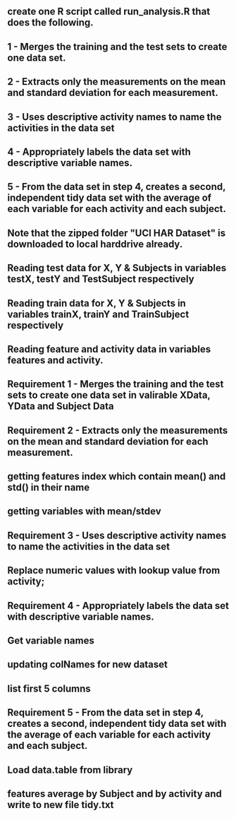 ## create one R script called run_analysis.R that does the following.
## 1 - Merges the training and the test sets to create one data set.
## 2 - Extracts only the measurements on the mean and standard deviation for each measurement.
## 3 - Uses descriptive activity names to name the activities in the data set
## 4 - Appropriately labels the data set with descriptive variable names.
## 5 - From the data set in step 4, creates a second, independent tidy data set with the average of each variable for each activity and each subject.

## Note that the zipped folder "UCI HAR Dataset" is downloaded to local harddrive already.

## Reading test data for X, Y & Subjects in variables testX, testY and TestSubject respectively
## Reading train data for X, Y & Subjects in variables trainX, trainY and TrainSubject respectively
## Reading feature and activity data in variables features and activity.
## Requirement 1 - Merges the training and the test sets to create one data set in valirable XData, YData and Subject Data
## Requirement 2 - Extracts only the measurements on the mean and standard deviation for each measurement.
## getting features index which contain mean() and std() in their name
## getting variables with mean/stdev
## Requirement 3 - Uses descriptive activity names to name the activities in the data set
## Replace numeric values with lookup value from activity;
## Requirement 4 - Appropriately labels the data set with descriptive variable names.
## Get variable names
## updating colNames for new dataset
## list first 5 columns
## Requirement 5 - From the data set in step 4, creates a second, independent tidy data set with the average of each variable for each activity and each subject.
## Load data.table from library
## features average by Subject and by activity and write to new file tidy.txt
